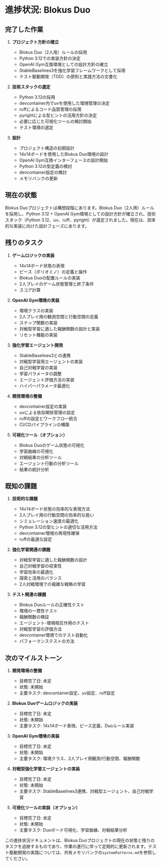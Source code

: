 # 進捗状況: Blokus Duo

## 完了した作業

1. **プロジェクト方針の確立**
   - Blokus Duo（2人用）ルールの採用
   - Python 3.12での実装方針の決定
   - OpenAI Gym互換環境としての設計方針の確立
   - StableBaselines3を強化学習フレームワークとして採用
   - テスト駆動開発（TDD）の原則と実践方法の文書化

2. **技術スタックの選定**
   - Python 3.12の採用
   - devcontainer内でuvを使用した環境管理の決定
   - ruffによるコード品質管理の採用
   - pyrightによる型ヒントの活用方針の決定
   - 必要に応じた可視化ツールの検討開始
   - テスト環境の選定

3. **設計**
   - プロジェクト構造の初期設計
   - 14x14ボードを使用したBlokus Duo環境の設計
   - OpenAI Gym互換インターフェースの設計開始
   - Python 3.12の型定義の検討
   - devcontainer設定の検討
   - メモリバンクの更新

## 現在の状態

Blokus Duoプロジェクトは構想段階にあります。Blokus Duo（2人用）ルールを採用し、Python 3.12 + OpenAI Gym環境としての設計方針が確立され、技術スタック（Python 3.12、uv、ruff、pyright）が選定されました。現在は、具体的な実装に向けた設計フェーズにあります。

## 残りのタスク

1. **ゲームロジックの実装**
   - 14x14ボード状態の表現
   - ピース（ポリオミノ）の定義と操作
   - Blokus Duoの配置ルールの実装
   - 2人プレイのゲーム状態管理と終了条件
   - スコア計算

2. **OpenAI Gym環境の実装**
   - 環境クラスの実装
   - 2人プレイ用の観測空間と行動空間の定義
   - ステップ関数の実装
   - 対戦型学習に適した報酬関数の設計と実装
   - リセット機能の実装

3. **強化学習エージェント開発**
   - StableBaselines3との連携
   - 対戦型学習用エージェントの実装
   - 自己対戦学習の実装
   - 学習パラメータの調整
   - エージェント評価方法の実装
   - ハイパーパラメータ最適化

4. **開発環境の整備**
   - devcontainer設定の実装
   - uvによる依存関係管理の設定
   - ruffの設定とワークフロー統合
   - CI/CDパイプラインの構築

5. **可視化ツール（オプション）**
   - Blokus Duoのゲーム状態の可視化
   - 学習曲線の可視化
   - 対戦結果の分析ツール
   - エージェント行動の分析ツール
   - 結果の統計分析

## 既知の課題

1. **技術的な課題**
   - 14x14ボード状態の効率的な表現方法
   - 2人プレイ用の行動空間の効率的な扱い
   - シミュレーション速度の最適化
   - Python 3.12の型ヒントの適切な活用方法
   - devcontainer環境の再現性確保
   - ruffの最適な設定

2. **強化学習関連の課題**
   - 対戦型学習に適した報酬関数の設計
   - 自己対戦学習の収束性
   - 学習効率の最適化
   - 探索と活用のバランス
   - 2人対戦環境での複雑な戦略の学習

3. **テスト関連の課題**
   - Blokus Duoルールの正確性テスト
   - 環境の一貫性テスト
   - 報酬関数の検証
   - エージェント-環境相互作用のテスト
   - 対戦型学習の評価方法
   - devcontainer環境でのテスト自動化
   - パフォーマンステストの方法

## 次のマイルストーン

1. **開発環境の整備**
   - 目標完了日: 未定
   - 状態: 未開始
   - 主要タスク: devcontainer設定、uv設定、ruff設定

2. **Blokus Duoゲームロジックの実装**
   - 目標完了日: 未定
   - 状態: 未開始
   - 主要タスク: 14x14ボード表現、ピース定義、Duoルール実装

3. **OpenAI Gym環境の実装**
   - 目標完了日: 未定
   - 状態: 未開始
   - 主要タスク: 環境クラス、2人プレイ用観測/行動空間、報酬関数

4. **対戦型強化学習エージェントの実装**
   - 目標完了日: 未定
   - 状態: 未開始
   - 主要タスク: StableBaselines3連携、対戦型エージェント、自己対戦学習

5. **可視化ツールの実装（オプション）**
   - 目標完了日: 未定
   - 状態: 未開始
   - 主要タスク: Duoボード可視化、学習曲線、対戦結果分析

この進捗状況ドキュメントは、Blokus Duoプロジェクトの現在の状態と残りのタスクを追跡するものであり、作業の進行に伴って定期的に更新されます。テスト駆動開発の実践については、共有メモリバンクの`systemPatterns.md`を参照してください。
